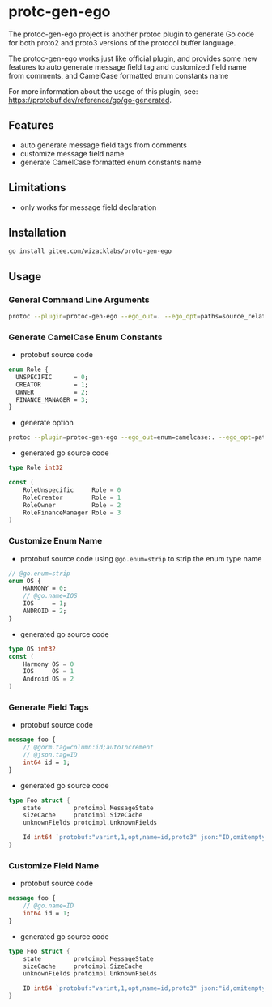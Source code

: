 # protc-gen-ego

The protoc-gen-ego project is another protoc plugin to generate Go code for both proto2 and proto3 versions of the protocol buffer language. 

The protoc-gen-ego works just like official plugin, and provides some new features to auto generate message field tag and customized field name from comments, and CamelCase formatted enum constants name 

For more information about the usage of this plugin, see: https://protobuf.dev/reference/go/go-generated.

## Features
- auto generate message field tags from comments
- customize message field name
- generate CamelCase formatted enum constants name

## Limitations
- only works for message field declaration

## Installation
```bash
go install gitee.com/wizacklabs/proto-gen-ego
```

## Usage
### General Command Line Arguments
```bash
protoc --plugin=protoc-gen-ego --ego_out=. --ego_opt=paths=source_relative xxx/xxx.proto
```

### Generate CamelCase Enum Constants
- protobuf source code
```protobuf
enum Role {
  UNSPECIFIC      = 0;
  CREATOR         = 1;
  OWNER           = 2;
  FINANCE_MANAGER = 3;
}
```
- generate option
```bash
protoc --plugin=protoc-gen-ego --ego_out=enum=camelcase:. --ego_opt=paths=source_relative xxx/xxx.proto
```

- generated go source code
```go
type Role int32

const (
	RoleUnspecific     Role = 0
	RoleCreator        Role = 1
	RoleOwner          Role = 2
	RoleFinanceManager Role = 3
)
```

### Customize Enum Name
- protobuf source code
using `@go.enum=strip` to strip the enum type name
```protobuf
// @go.enum=strip
enum OS {
    HARMONY = 0;
    // @go.name=IOS
    IOS     = 1;
    ANDROID = 2;
}
```

- generated go source code
```go
type OS int32
const (
    Harmony OS = 0
    IOS     OS = 1
    Android OS = 2
)
```

### Generate Field Tags
    
- protobuf source code
```protobuf
message foo {
    // @gorm.tag=column:id;autoIncrement
    // @json.tag=ID
    int64 id = 1;
}
```
- generated go source code
```go
type Foo struct {
    state         protoimpl.MessageState
    sizeCache     protoimpl.SizeCache
    unknownFields protoimpl.UnknownFields

    Id int64 `protobuf:"varint,1,opt,name=id,proto3" json:"ID,omitempty" gorm:"column:id;autoIncrement"`
}
```

### Customize Field Name
- protobuf source code
```protobuf
message foo {
    // @go.name=ID
    int64 id = 1;
}
```
- generated go source code
```go
type Foo struct {
    state         protoimpl.MessageState
    sizeCache     protoimpl.SizeCache
    unknownFields protoimpl.UnknownFields

    ID int64 `protobuf:"varint,1,opt,name=id,proto3" json:"id,omitempty"`
}
```
